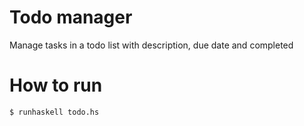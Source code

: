 # Todo manager

Manage tasks in a todo list with description, due date and completed

# How to run

``` sh
$ runhaskell todo.hs
```
